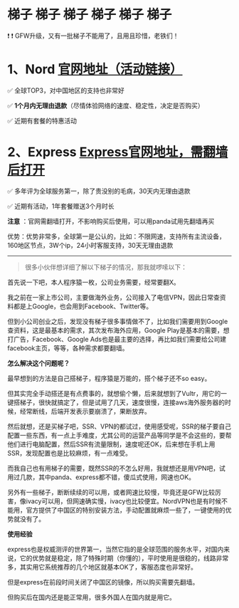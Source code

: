# 梯子 梯子 梯子 梯子 梯子 梯子

❗ ❗ GFW升级，又有一批梯子不能用了，且用且珍惜，老铁们！


# 1、Nord <a href="http://get.affiliatescn.net/aff_c?offer_id=153&aff_id=38201&source=github&aff_sub=2925wuxianasdjfk&aff_sub2=wxasdjfk5" target="_blank">官网地址（活动链接）</a>
✅ 全球TOP3，对中国地区的支持也非常好

✅ **1个月内无理由退款**（尽情体验网络的速度、稳定性，决定是否购买）

✅ 近期有套餐的特惠活动



# 2、Express [Express官网地址，需翻墙后打开](https://www.xvbelink.com/black-friday-cyber-monday?a_fid=tizi_vpn&chan=2925wuxianasdjfk&data1=wxasdjfk5)
✅ 多年评为全球服务第一，除了贵没别的毛病，30天内无理由退款

✅ 近期有活动，1年套餐赠送3个月时长

**注意** ：官网需翻墙打开，不影响购买后使用，可以用panda试用先翻墙再买

优势：优势非常多，全球第一是公认的，比如：不限网速，支持所有主流设备，160地区节点，3W个ip，24小时客服支持，30天无理由退款

---

> 很多小伙伴想详细了解以下梯子的情况，那我就啰嗦以下：

首先说一下吧，本人程序猿一枚，公司业务需要，经常要翻X。

我之前在一家上市公司，主要做海外业务，公司接入了电信VPN，因此日常查资料都是上Google，也会用到Facebook、Twitter等。

但到小公司创业之后，发现没有梯子很多事情做不了，比如我们需要用到Google查资料，这是最基本的需求，其次发布海外应用，Google Play是基本的需要，想打广告，Facebook、Google Ads也是最主要的选择，再比如我们需要给公司建facebook主页，等等，各种需求都要翻墙。

**怎么解决这个问题呢？**

最早想到的方法是自己搭梯子，程序猿是万能的，搭个梯子还不so easy。

但其实完全手动搭还是有点费事的，就想偷个懒，后来就想到了Vultr，用它的一键搭梯子，很快就搞定了，但是试用了几天，速度很慢，连接aws海外服务器的时候，经常断线，后端开发表示要崩溃了，果断放弃。

然后就想，还是买梯子吧，SSR、VPN的都试过，使用感受呢，SSR的梯子要自己配置一些东西，有一点上手难度，尤其公司的运营产品等同学是不会这些的，要帮他们进行电脑配置，然后SSR有流量限制，速度呢还OK，后来想在手机上用SSR，发现配置也是比较麻烦，有一点难受。

而我自己也有用梯子的需要，既然SSR的不怎么好用，我就想还是用VPN吧，试用过几款，其中panda、express都不错，傻瓜式使用，网速也OK。

另外有一些梯子，断断续续的可以用，或者网速比较慢，毕竟还是GFW比较厉害，像ivacy可以用，但网速确实慢，ivacy也比较便宜。NordVPN也是有时候不能用，官方提供了中国区的特别安装方法，手动配置就麻烦一些了，一键使用的优势就没有了。

**使用经验**


express也是权威测评的世界第一，当然它指的是全球范围的服务水平，对国内来说，它的优势就是稳定，除了特殊时期（你懂的），平时使用是很稳的，线路非常多，其实用它系统推荐的几个地区就基本OK了，客服态度也非常好。

但是express在前段时间关闭了中国区的镜像，所以购买需要先翻墙。

但购买后在国内还是能正常用，很多外国人在国内就是用它。
